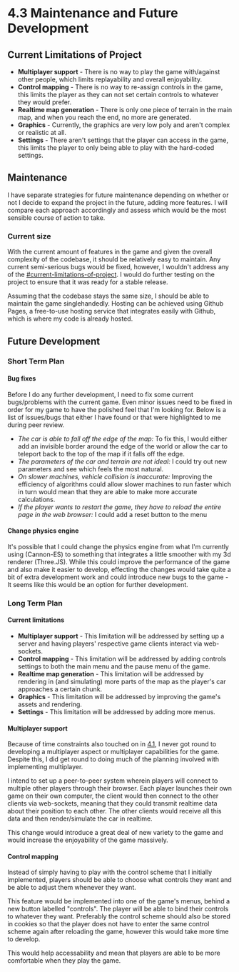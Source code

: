 # 4.3 Maintenance and Future Development

## Current Limitations of Project

* **Multiplayer support** - There is no way to play the game with/against other people, which limits replayability and overall enjoyability.
* **Control mapping** - There is no way to re-assign controls in the game, this limits the player as they can not set certain controls to whatever they would prefer.
* **Realtime map generation** - There is only one piece of terrain in the main map, and when you reach the end, no more are generated.
* **Graphics** - Currently, the graphics are very low poly and aren't complex or realistic at all.
* **Settings** - There aren't settings that the player can access in the game, this limits the player to only being able to play with the hard-coded settings.

## Maintenance

I have separate strategies for future maintenance depending on whether or not I decide to expand the project in the future, adding more features. I will compare each approach accordingly and assess which would be the most sensible course of action to take.

### Current size

With the current amount of features in the game and given the overall complexity of the codebase, it should be relatively easy to maintain. Any current semi-serious bugs would be fixed, however, I wouldn't address any of the [#current-limitations-of-project](4.3-maintenance-and-future-development.md#current-limitations-of-project "mention"). I would do further testing on the project to ensure that it was ready for a stable release.

Assuming that the codebase stays the same size, I should be able to maintain the game singlehandedly. Hosting can be achieved using Github Pages, a free-to-use hosting service that integrates easily with Github, which is where my code is already hosted.

## Future Development

### Short Term Plan

#### Bug fixes

Before I do any further development, I need to fix some current bugs/problems with the current game. Even minor issues need to be fixed in order for my game to have the polished feel that I'm looking for. Below is a list of issues/bugs that either I have found or that were highlighted to me during peer review.

* _The car is able to fall off the edge of the map:_ To fix this, I would either add an invisible border around the edge of the world or allow the car to teleport back to the top of the map if it falls off the edge.
* _The parameters of the car and terrain are not ideal:_ I could try out new parameters and see which feels the most natural.
* _On slower machines, vehicle collision is inaccurate:_ Improving the efficiency of algorithms could allow slower machines to run faster which in turn would mean that they are able to make more accurate calculations.
* _If the player wants to restart the game, they have to reload the entire page in the web browser:_ I could add a reset button to the menu

#### Change physics engine

It's possible that I could change the physics engine from what I'm currently using (Cannon-ES) to something that integrates a little smoother with my 3d renderer (Three.JS). While this could improve the performance of the game and also make it easier to develop, effecting the changes would take quite a bit of extra development work and could introduce new bugs to the game - It seems like this would be an option for further development.

### Long Term Plan

#### Current limitations

* **Multiplayer support** - This limitation will be addressed by setting up a server and having players' respective game clients interact via web-sockets.
* **Control mapping** - This limitation will be addressed by adding controls settings to both the main menu and the pause menu of the game.
* **Realtime map generation** - This limitation will be addressed by rendering in (and simulating) more parts of the map as the player's car approaches a certain chunk.
* **Graphics** - This limitation will be addressed by improving the game's assets and rendering.
* **Settings** - This limitation will be addressed by adding more menus.

#### Multiplayer support

Because of time constraints also touched on in [4.1](4.1-evaluation-of-success-criteria.md#criterion-22), I never got round to developing a multiplayer aspect or multiplayer capabilities for the game. Despite this, I did get round to doing much of the planning involved with implementing multiplayer.

I intend to set up a peer-to-peer system wherein players will connect to multiple other players through their browser. Each player launches their own game on their own computer, the client would then connect to the other clients via web-sockets, meaning that they could transmit realtime data about their position to each other. The other clients would receive all this data and then render/simulate the car in realtime.

This change would introduce a great deal of new variety to the game and would increase the enjoyability of the game massively.

#### Control mapping

Instead of simply having to play with the control scheme that I initially implemented, players should be able to choose what controls they want and be able to adjust them whenever they want.

This feature would be implemented into one of the game's menus, behind a new button labelled "controls". The player will be able to bind their controls to whatever they want. Preferably the control scheme should also be stored in cookies so that the player does not have to enter the same control scheme again after reloading the game, however this would take more time to develop.

This would help accessability and mean that players are able to be more comfortable when they play the game.
